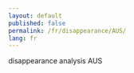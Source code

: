 ```yaml
---
layout: default
published: false
permalink: /fr/disappearance/AUS/
lang: fr
---
```


disappearance analysis AUS
